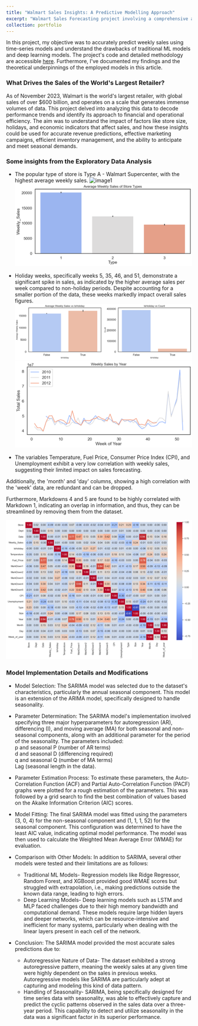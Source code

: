 ```yaml
---
title: "Walmart Sales Insights: A Predictive Modelling Approach"
excerpt: "Walmart Sales Forecasting project involving a comprehensive analysis of Walmart's retail data, utilizing predictive models like SARIMA, Ridge Regression, Random Forest, XGBoost, and LSTM to forecast weekly sales."
collection: portfolio
---
```


In this project, my objective was to accurately predict weekly sales using time-series models and understand the drawbacks of traditional ML models and deep learning models. The project's code and detailed methodology are accessible [here](https://github.com/srushtii-m/Walmart-Sales-Insights-A-Predictive-Modelling-Approach). Furthermore, I've documented my findings and the theoretical underpinnings of the employed models in this article.


### What Drives the Sales of the World's Largest Retailer?

As of November 2023, Walmart is the world's largest retailer, with global sales of over $600 billion, and operates on a scale that generates immense volumes of data. This project delved into analyzing this data to decode performance trends and identify its approach to financial and operational efficiency. The aim was to understand the impact of factors like store size, holidays, and economic indicators that affect sales, and how these insights could be used for accurate revenue predictions, effective marketing campaigns, efficient inventory management, and the ability to anticipate and meet seasonal demands.

### Some insights from the Exploratory Data Analysis

* The popular type of store is Type A - Walmart Supercenter, with the highest average weekly sales.
![image1](C:\Users\srush\srushtii-m.github.io-1\images\walmart_store.png)
![image2](images/walmart_store2.png)

* Holiday weeks, specifically weeks 5, 35, 46, and 51, demonstrate a significant spike in sales, as indicated by the higher average sales per week compared to non-holiday periods. Despite accounting for a smaller portion of the data, these weeks markedly impact overall sales figures.
![image3](images/walmart_holiday.png)
![image4](images/walmart_holiday2.png)

* The variables Temperature, Fuel Price, Consumer Price Index (CPI), and Unemployment exhibit a very low correlation with weekly sales, suggesting their limited impact on sales forecasting. 

Additionally, the 'month' and 'day' columns, showing a high correlation with the 'week' data, are redundant and can be dropped.

Furthermore, Markdowns 4 and 5 are found to be highly correlated with Markdown 1, indicating an overlap in information, and thus, they can be streamlined by removing them from the dataset.

![image5](images/walmart_heatmap.png)

### Model Implementation Details and Modifications

* Model Selection: The SARIMA model was selected due to the dataset's characteristics, particularly the annual seasonal component. This model is an extension of the ARIMA model, specifically designed to handle seasonality​​.

* Parameter Determination: The SARIMA model's implementation involved specifying three major hyperparameters for autoregression (AR), differencing (I), and moving average (MA) for both seasonal and non-seasonal components, along with an additional parameter for the period of the seasonality. The parameters included:      
p and seasonal P (number of AR terms)      
d and seasonal D (differencing required)     
q and seasonal Q (number of MA terms)       
Lag (seasonal length in the data)​​.      

* Parameter Estimation Process: To estimate these parameters, the Auto-Correlation Function (ACF) and Partial Auto-Correlation Function (PACF) graphs were plotted for a rough estimation of the parameters. This was followed by a grid search to find the best combination of values based on the Akaike Information Criterion (AIC) scores​​.   

* Model Fitting: The final SARIMA model was fitted using the parameters (3, 0, 4) for the non-seasonal component and (1, 1, 1, 52) for the seasonal component. This configuration was determined to have the least AIC value, indicating optimal model performance. The model was then used to calculate the Weighted Mean Average Error (WMAE) for evaluation​​.

* Comparison with Other Models: In addition to SARIMA, several other models were tested and their limitations are as follows:
    * Traditional ML Models- Regression models like Ridge Regressor, Random Forest, and XGBoost provided good WMAE scores but struggled with extrapolation, i.e., making predictions outside the known data range, leading to high errors​​.
    * Deep Learning Models- Deep learning models such as LSTM and MLP faced challenges due to their high memory bandwidth and computational demand. These models require large hidden layers and deeper networks, which can be resource-intensive and inefficient for many systems, particularly when dealing with the linear layers present in each cell of the network​​.

* Conclusion: The SARIMA model provided the most accurate sales predictions due to:
    * Autoregressive Nature of Data- The dataset exhibited a strong autoregressive pattern, meaning the weekly sales at any given time were highly dependent on the sales in previous weeks. Autoregressive models like SARIMA are particularly adept at capturing and modeling this kind of data pattern​​.                
    * Handling of Seasonality- SARIMA, being specifically designed for time series data with seasonality, was able to effectively capture and predict the cyclic patterns observed in the sales data over a three-year period. This capability to detect and utilize seasonality in the data was a significant factor in its superior performance​​.    

